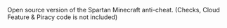 Open source version of the Spartan Minecraft anti-cheat. (Checks, Cloud Feature & Piracy code is not included)

